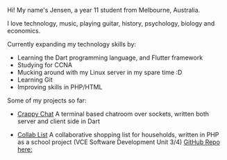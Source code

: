 Hi! My name's Jensen, a year 11 student from Melbourne, Australia.

I love technology, music, playing guitar, history, psychology, biology and economics.

Currently expanding my technology skills by:
- Learning the Dart programming language, and Flutter framework
- Studying for CCNA
- Mucking around with my Linux server in my spare time :D
- Learning Git
- Improving skills in PHP/HTML




Some of my projects so far:

- [Crappy Chat](https://github.com/jensen-lloyd/crappy_chat)
    A terminal based chatroom over sockets, written both server and client side in Dart

- [Collab List](http://thetechclicks.com:80)
    A collaborative shopping list for households, written in PHP as a school project (VCE Software Development Unit 3/4) 
    [GitHub Repo here:](https://github.com/jensen-lloyd/CollabList)
